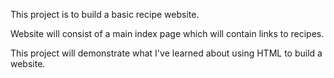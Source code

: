 This project is to build a basic recipe website.

Website will consist of a main index page which
will contain links to recipes.

This project will demonstrate what I've learned
about using HTML to build a website.
